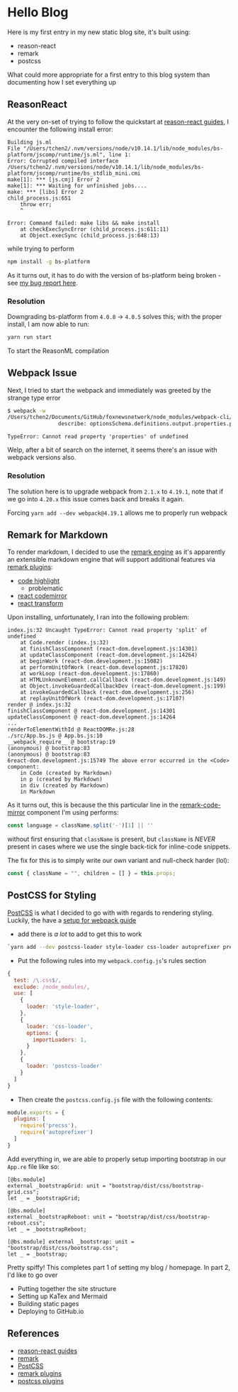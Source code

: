 # Hello Blog

Here is my first entry in my new static blog site, it's built using:

- reason-react
- remark
- postcss

What could more appropriate for a first entry to this blog system than documenting how I set everything up

## ReasonReact

At the very on-set of trying to follow the quickstart at [reason-react guides](https://reasonml.github.io/reason-react/), I encounter the following install error:

```text
Building js.ml
File "/Users/tchen2/.nvm/versions/node/v10.14.1/lib/node_modules/bs-platform/jscomp/runtime/js.ml", line 1:
Error: Corrupted compiled interface
/Users/tchen2/.nvm/versions/node/v10.14.1/lib/node_modules/bs-platform/jscomp/runtime/bs_stdlib_mini.cmi
make[1]: *** [js.cmj] Error 2
make[1]: *** Waiting for unfinished jobs....
make: *** [libs] Error 2
child_process.js:651
    throw err;
    ^

Error: Command failed: make libs && make install
    at checkExecSyncError (child_process.js:611:11)
    at Object.execSync (child_process.js:648:13)
```

while trying to perform

```zsh
npm install -g bs-platform
```
As it turns out, it has to do with the version of bs-platform being broken - see [my bug report here](https://github.com/BuckleScript/bucklescript/issues/3191).

### Resolution

Downgrading bs-platform from `4.0.8` -> `4.0.5` solves this; with the proper install, I am now able to run:

```zsh
yarn run start
```

To start the ReasonML compilation


## Webpack Issue

Next, I tried to start the webpack and immediately was greeted by the strange type error 

~~~zsh
$ webpack -w
/Users/tchen2/Documents/GitHub/foxnewsnetwork/node_modules/webpack-cli/bin/config-yargs.js:89
				describe: optionsSchema.definitions.output.properties.path.description,
~~~

~~~text
TypeError: Cannot read property 'properties' of undefined
~~~

Welp, after a bit of search on the internet, it seems there's an issue with webpack versions also.

### Resolution

The solution here is to upgrade webpack from `2.1.x` to `4.19.1`, note that if we go into `4.20.x` this issue comes back and breaks it again.

Forcing `yarn add --dev webpack@4.19.1` allows me to properly run webpack

## Remark for Markdown

To render markdown, I decided to use the [remark engine](https://remark.js.org/) as it's apparently an extensible markdown engine that will support additional features via [remark plugins](https://github.com/remarkjs/remark/blob/master/doc/plugins.md):

- [code highlight](https://github.com/remarkjs/remark-highlight.js)
  - problematic
- [react codemirror](https://github.com/craftzdog/remark-react-codemirror)
- [react transform](https://github.com/mapbox/remark-react)

Upon installing, unfortunately, I ran into the following problem:

```text
index.js:32 Uncaught TypeError: Cannot read property 'split' of undefined
    at Code.render (index.js:32)
    at finishClassComponent (react-dom.development.js:14301)
    at updateClassComponent (react-dom.development.js:14264)
    at beginWork (react-dom.development.js:15082)
    at performUnitOfWork (react-dom.development.js:17820)
    at workLoop (react-dom.development.js:17860)
    at HTMLUnknownElement.callCallback (react-dom.development.js:149)
    at Object.invokeGuardedCallbackDev (react-dom.development.js:199)
    at invokeGuardedCallback (react-dom.development.js:256)
    at replayUnitOfWork (react-dom.development.js:17107)
render @ index.js:32
finishClassComponent @ react-dom.development.js:14301
updateClassComponent @ react-dom.development.js:14264
...
renderToElementWithId @ ReactDOMRe.js:28
./src/App.bs.js @ App.bs.js:10
__webpack_require__ @ bootstrap:19
(anonymous) @ bootstrap:83
(anonymous) @ bootstrap:83
6react-dom.development.js:15749 The above error occurred in the <Code> component:
    in Code (created by Markdown)
    in p (created by Markdown)
    in div (created by Markdown)
    in Markdown
```

As it turns out, this is because the this particular line in the [remark-code-mirror](https://github.com/craftzdog/remark-react-codemirror/blob/1d1632dedb4d97304c8458c145faed920bb85820/src/index.js#L15) component I'm using performs:

```javascript
const language = className.split('-')[1] || ''
```

without first ensuring that `className` is present, but `className` is *NEVER* present in cases where we use the single back-tick for inline-code snippets.

The fix for this is to simply write our own variant and null-check harder (lol):

```javascript
const { className = "", children = [] } = this.props;
```


## PostCSS for Styling

[PostCSS](https://postcss.org/) is what I decided to go with with regards to rendering styling. Luckily, the have a [setup for webpack guide](https://github.com/postcss/postcss#webpack)

- add there is *a lot* to add to get this to work
~~~zsh
`yarn add --dev postcss-loader style-loader css-loader autoprefixer precss bootstrap`
~~~
- Put the following rules into my `webpack.config.js`'s rules section

~~~javascript
{
  test: /\.css$/,
  exclude: /node_modules/,
  use: [
    {
      loader: 'style-loader',
    },
    {
      loader: 'css-loader',
      options: {
        importLoaders: 1,
      }
    },
    {
      loader: 'postcss-loader'
    }
  ]
}
~~~

- Then create the `postcss.config.js` file with the following contents:

~~~javascript
module.exports = {
  plugins: [
    require('precss'),
    require('autoprefixer')
  ]
}
~~~

Add everything in, we are able to properly setup importing bootstrap in our `App.re` file like so:

```reasonml
[@bs.module]
external _bootstrapGrid: unit = "bootstrap/dist/css/bootstrap-grid.css";
let _ = _bootstrapGrid;

[@bs.module]
external _bootstrapReboot: unit = "bootstrap/dist/css/bootstrap-reboot.css";
let _ = _bootstrapReboot;

[@bs.module] external _bootstrap: unit = "bootstrap/dist/css/bootstrap.css";
let _ = _bootstrap;
```

Pretty spiffy! This completes part 1 of setting my blog / homepage. In part 2, I'd like to go over

- Putting together the site structure
- Setting up KaTex and Mermaid
- Building static pages
- Deploying to GitHub.io


## References

- [reason-react guides](https://reasonml.github.io/reason-react/)
- [remark](https://remark.js.org/)
- [PostCSS](https://postcss.org/)
- [remark plugins](https://github.com/remarkjs/remark/blob/master/doc/plugins.md)
- [postcss plugins](https://www.postcss.parts/)
